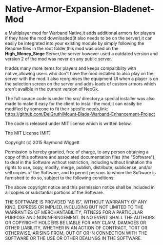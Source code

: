 # Native-Armor-Expansion-Bladenet-Mod

a Multiplayer mod for Warband Native,it adds additional armors for players if they have the mod 
downloaded(it also needs to be on the server),it can easily be integrated into your existing 
module by simply following the Readme files in the root folder,this mod was used on the
**High_Money_Siege** Server,the server however used a outdated version and version 2 of the mod was never on any
public server.

It adds many more items for players and keeps compaitibilty with native,allowing users who don't have the mod installed
to also play on the server with the mod.It also reorginises the equipment UI when a player is on the selection screen 
on the server and adds loads of custom armors which aren't availble in the current version of NeoGk.

The full source code is under the src/ directory,a special installer was also made to make it easy for the client to install
the mod,it can easily be modified by someone to fit their spesfic needs,link: https://github.com/DelGruth/Mount-Blade-Warband-Enhancement-Project

The code is released under MIT license which is written below.

The MIT License (MIT)

Copyright (c) 2015 Raymond Wiggett

Permission is hereby granted, free of charge, to any person obtaining a copy of this software and associated documentation files (the "Software"), to deal in the Software without restriction, including without limitation the rights to use, copy, modify, merge, publish, distribute, sublicense, and/or sell copies of the Software, and to permit persons to whom the Software is furnished to do so, subject to the following conditions:

The above copyright notice and this permission notice shall be included in all copies or substantial portions of the Software.

THE SOFTWARE IS PROVIDED "AS IS", WITHOUT WARRANTY OF ANY KIND, EXPRESS OR IMPLIED, INCLUDING BUT NOT LIMITED TO THE WARRANTIES OF MERCHANTABILITY, FITNESS FOR A PARTICULAR PURPOSE AND NONINFRINGEMENT. IN NO EVENT SHALL THE AUTHORS OR COPYRIGHT HOLDERS BE LIABLE FOR ANY CLAIM, DAMAGES OR OTHER LIABILITY, WHETHER IN AN ACTION OF CONTRACT, TORT OR OTHERWISE, ARISING FROM, OUT OF OR IN CONNECTION WITH THE SOFTWARE OR THE USE OR OTHER DEALINGS IN THE SOFTWARE.
